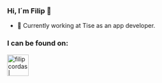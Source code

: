 ### Hi, I´m Filip 👋
- 📱 Currently working at Tise as an app developer.

### I can be found on:

<a href="https://www.linkedin.com/in/filipcordas/"><img align="left" align="left" title="filipcordas | LinkedIn" width="50px" src="https://cdn.jsdelivr.net/npm/simple-icons@v3/icons/linkedin.svg" /></a>
